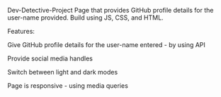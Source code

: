 Dev-Detective-Project
Page that provides GitHub profile details for the user-name provided. Build using JS, CSS, and HTML.

Features:

Give GitHub profile details for the user-name entered - by using API

Provide social media handles

Switch between light and dark modes

Page is responsive - using media queries

